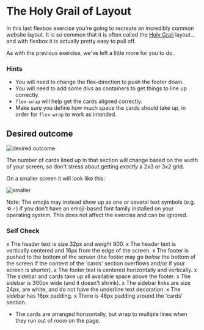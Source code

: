 # The Holy Grail of Layout

In this last flexbox exercise you're going to recreate an incredibly common website layout. It is so common that it is often called the [Holy Grail](https://www.google.com/search?q=holy+grail+layout&tbm=isch&sclient=img) layout... and with flexbox it is actually pretty easy to pull off.

As with the previous exercise, we've left a little more for you to do.

### Hints
- You will need to change the flex-direction to push the footer down.
- You will need to add some divs as containers to get things to line up correctly.
- `flex-wrap` will help get the cards aligned correctly.
-  Make sure you define how much space the cards should take up, in order for `flex-wrap` to work as intended.

## Desired outcome

![desired outcome](./desired-outcome.png)

The number of cards lined up in that section will change based on the width of your screen, so don't stress about getting _exactly_ a 2x3 or 3x2 grid.

On a smaller screen it will look like this:

![smaller](./desired-outcome-smaller.png)

Note: The emojis may instead show up as one or several text symbols (e.g. &#9734;&#9794;) if you don't have an emoji-based font family installed on your operating system. This does not affect the exercise and can be ignored.

### Self Check
x The header text is size 32px and weight 900.
x The header text is vertically centered and 16px from the edge of the screen.
x The footer is pushed to the bottom of the screen (the footer may go _below_ the bottom of the screen if the content of the 'cards' section overflows and/or if your screen is shorter).
x The footer text is centered horizontally and vertically.
x The sidebar and cards take up all available space above the footer.
x The sidebar is 300px wide (and it doesn't shrink).
x The sidebar links are size 24px, are white, and do not have the underline text decoration.
x The sidebar has 16px padding.
x There is 48px padding around the 'cards' section.
- The cards are arranged horizontally, but wrap to multiple lines when they run out of room on the page.
